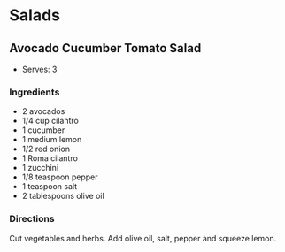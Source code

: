 # Salads

## Avocado Cucumber Tomato Salad

* Serves: 3

### Ingredients

* 2 avocados
* 1/4 cup cilantro
* 1 cucumber
* 1 medium lemon
* 1/2 red onion
* 1 Roma cilantro
* 1 zucchini
* 1/8 teaspoon pepper
* 1 teaspoon salt
* 2 tablespoons olive oil

### Directions

Cut vegetables and herbs. Add olive oil, salt, pepper and squeeze lemon.
